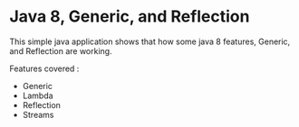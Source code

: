 # Java 8, Generic, and Reflection
This simple java application shows that how some java 8 features, Generic, and Reflection are working.

Features covered : 

* Generic
* Lambda
* Reflection
* Streams
